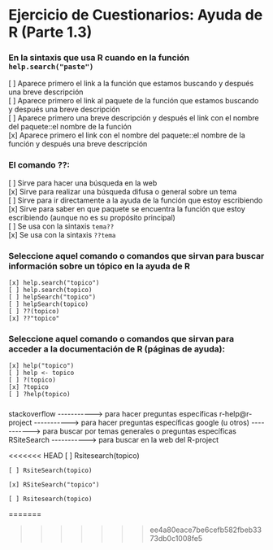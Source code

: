 Ejercicio de Cuestionarios: Ayuda de R (Parte 1.3)
========================================================
 
### En la sintaxis que usa R cuando en la función `help.search("paste")`

[ ] Aparece primero el link a la función que estamos buscando y después una breve descripción  
[ ] Aparece primero el link al paquete de la función que estamos buscando y después una breve descripción  
[ ] Aparece primero una breve descripción y después el link con el nombre del paquete::el nombre de la función  
[x] Aparece primero el link con el nombre del paquete::el nombre de la función y después una breve descripción  

### El comando ??:

[ ] Sirve para hacer una búsqueda en la web  
[x] Sirve para realizar una búsqueda difusa o general sobre un tema  
[ ] Sirve para ir directamente a la ayuda de la función que estoy escribiendo  
[x] Sirve para saber en que paquete se encuentra la función que estoy escribiendo (aunque no es su propósito principal)  
[ ] Se usa con la sintaxis `tema??`  
[x] Se usa con la sintaxis `??tema`

### Seleccione aquel comando o comandos que sirvan para buscar información sobre un tópico en la ayuda de R

    [x] help.search("topico")  
    [ ] help.search(topico)  
    [ ] helpSearch("topico")  
    [ ] helpSearch(topico)  
    [ ] ??(topico)  
    [x] ??"topico"

### Seleccione aquel comando o comandos que sirvan para acceder a la documentación de R (páginas de ayuda):

    [x] help("topico")
    [ ] help <- topico
    [ ] ?(topico)
    [x] ?topico
    [ ] ?help(topico)

### 

stackoverflow     -----------> para hacer preguntas específicas
r-help@r-project  -----------> para hacer preguntas específicas
google (u otros)  -----------> para buscar por temas generales o preguntas específicas
RSiteSearch       -----------> para buscar en la web del R-project

<<<<<<< HEAD
    [ ] Rsitesearch(topico)
    
    [ ] RsiteSearch(topico)
    
    [x] RSiteSearch("topico")
    
    [ ] Rsitesearch(topico)
=======

>>>>>>> ee4a80eace7be6cefb582fbeb3373db0c1008fe5
